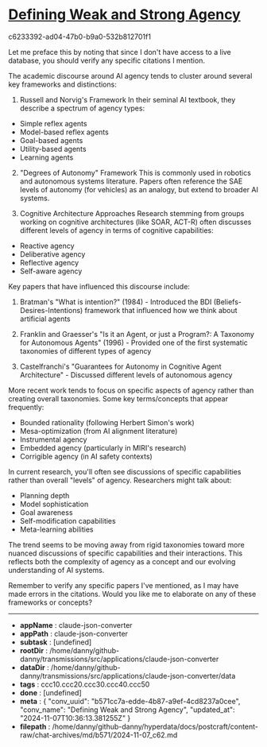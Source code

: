 # [Defining Weak and Strong Agency](https://claude.ai/chat/b571cc7a-edde-4b87-a9ef-4cd8237a0cee)

c6233392-ad04-47b0-b9a0-532b812701f1

 Let me preface this by noting that since I don't have access to a live database, you should verify any specific citations I mention.

The academic discourse around AI agency tends to cluster around several key frameworks and distinctions:

1. Russell and Norvig's Framework
In their seminal AI textbook, they describe a spectrum of agency types:
- Simple reflex agents
- Model-based reflex agents
- Goal-based agents
- Utility-based agents
- Learning agents

2. "Degrees of Autonomy" Framework
This is commonly used in robotics and autonomous systems literature. Papers often reference the SAE levels of autonomy (for vehicles) as an analogy, but extend to broader AI systems.

3. Cognitive Architecture Approaches
Research stemming from groups working on cognitive architectures (like SOAR, ACT-R) often discusses different levels of agency in terms of cognitive capabilities:
- Reactive agency
- Deliberative agency
- Reflective agency
- Self-aware agency

Key papers that have influenced this discourse include:

1. Bratman's "What is intention?" (1984) - Introduced the BDI (Beliefs-Desires-Intentions) framework that influenced how we think about artificial agents

2. Franklin and Graesser's "Is it an Agent, or just a Program?: A Taxonomy for Autonomous Agents" (1996) - Provided one of the first systematic taxonomies of different types of agency

3. Castelfranchi's "Guarantees for Autonomy in Cognitive Agent Architecture" - Discussed different levels of autonomous agency

More recent work tends to focus on specific aspects of agency rather than creating overall taxonomies. Some key terms/concepts that appear frequently:

- Bounded rationality (following Herbert Simon's work)
- Mesa-optimization (from AI alignment literature)
- Instrumental agency
- Embedded agency (particularly in MIRI's research)
- Corrigible agency (in AI safety contexts)

In current research, you'll often see discussions of specific capabilities rather than overall "levels" of agency. Researchers might talk about:
- Planning depth
- Model sophistication
- Goal awareness
- Self-modification capabilities
- Meta-learning abilities

The trend seems to be moving away from rigid taxonomies toward more nuanced discussions of specific capabilities and their interactions. This reflects both the complexity of agency as a concept and our evolving understanding of AI systems.

Remember to verify any specific papers I've mentioned, as I may have made errors in the citations. Would you like me to elaborate on any of these frameworks or concepts?

---

* **appName** : claude-json-converter
* **appPath** : claude-json-converter
* **subtask** : [undefined]
* **rootDir** : /home/danny/github-danny/transmissions/src/applications/claude-json-converter
* **dataDir** : /home/danny/github-danny/transmissions/src/applications/claude-json-converter/data
* **tags** : ccc10.ccc20.ccc30.ccc40.ccc50
* **done** : [undefined]
* **meta** : {
  "conv_uuid": "b571cc7a-edde-4b87-a9ef-4cd8237a0cee",
  "conv_name": "Defining Weak and Strong Agency",
  "updated_at": "2024-11-07T10:36:13.381255Z"
}
* **filepath** : /home/danny/github-danny/hyperdata/docs/postcraft/content-raw/chat-archives/md/b571/2024-11-07_c62.md